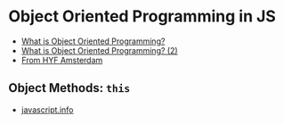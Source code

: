 # Object Oriented Programming in JS

* [What is Object Oriented Programming?](https://www.youtube.com/watch?v=rlLuL3jYLvA)
* [What is Object Oriented Programming? (2)](https://www.youtube.com/watch?v=CXnnw9rQH5I)
* [From HYF Amsterdam](https://github.com/HackYourFuture/JavaScript3/blob/master/Week3/README.md)

## Object Methods: `this`

* [javascript.info](https://javascript.info/object-methods)

